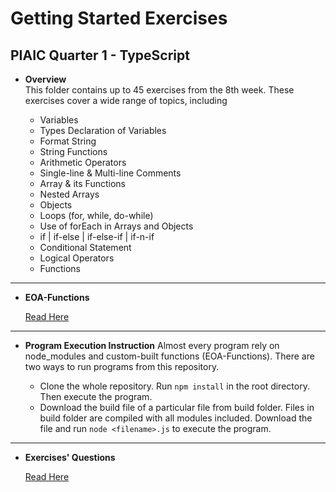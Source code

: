 <link rel='stylesheet' href='../readme-style.css'>

# Getting Started Exercises

## PIAIC Quarter 1 - TypeScript

<!-- Some files may include custom functions from EOA-Functions or node_modules,
to avoid any errors while running the file,
run &lt;filename&gt;.js from build folder -->

- **Overview**  
  This folder contains up to 45 exercises from the 8th week. These exercises cover a wide range of topics, including

  - Variables
  - Types Declaration of Variables
  - Format String
  - String Functions
  - Arithmetic Operators
  - Single-line & Multi-line Comments
  - Array & its Functions
  - Nested Arrays
  - Objects
  - Loops (for, while, do-while)
  - Use of forEach in Arrays and Objects
  - if | if-else | if-else-if | if-n-if
  - Conditional Statement
  - Logical Operators
  - Functions

<hr>

- **EOA-Functions**

  [Read Here](../README.md#eoa-functions)

  <!-- - **Spacer**
    Spacer function takes one optional parameter that specifies how many empty lines should be displayed in the output. If the parameter has no value, it will be set to 1.
    Syntax: Spacer(no_of_lines)
    <hr>
  - **SpaceAround**
    SpaceAround functions similarly to the Spacer function. The only difference is that it takes a function as a parameter and prints a given number of empty lines around it. If the number of lines before and after functions is not given, it is set to 1.
    Syntax: SpaceAround(function, space_before, space_after)
    <hr>
  - **getInput**
    getInput function uses a npm package 'prompt-sync' to get user input in console. IT also accepts an optional parameter as string to show prompt in console.
    Syntax: getInput(message_to_show)
    <hr>
  - **Custom-Prototypes**
    It has specialized functions for working with various data kinds. For instance, consider a method that converts all strings in an array to LowerCase format. This function does not exist in TS/JS natively. -->

<hr>

- **Program Execution Instruction**
  Almost every program rely on node_modules and custom-built functions (EOA-Functions). There are two ways to run programs from this repository.

  - Clone the whole repository. Run `npm install` in the root directory. Then execute the program.
  - Download the build file of a particular file from build folder.
    Files in build folder are compiled with all modules included. Download the file and run `node <filename>.js` to execute the program.

<hr>

- **Exercises' Questions**

  [Read Here](./exercises.md)
